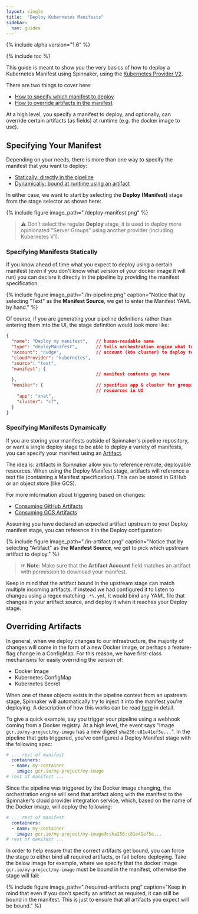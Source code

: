 ```yaml
---
layout: single
title:  "Deploy Kubernetes Manifests"
sidebar:
  nav: guides
---
```


{% include alpha version="1.6" %}

{% include toc %}

This guide is meant to show you the very basics of how to deploy a Kubernetes
Manifest using Spinnaker, using the [Kubernetes Provider
V2](/setup/install/providers/kubernetes-v2).

There are two things to cover here:

* [How to specify which manifest to deploy](#specifying-your-manifest)
* [How to override artifacts in the manifest](#overriding-artifacts)

At a high level, you specify a manifest to deploy, and optionally, can override
certain artifacts (as fields) at runtime (e.g. the docker image to use).

## Specifying Your Manifest

Depending on your needs, there is more than one way to specify the manifest
that you want to deploy:

* [Statically: directly in the pipeline](#specifying-manifests-statically)
* [Dynamically: bound at runtime using an
  artifact](#specifying-manifests-dynamically)

In either case, we want to start by selecting the __Deploy (Manifest)__ stage
from the stage selector as shown here:

{%
  include
  figure
  image_path="./deploy-manifest.png"
%}

> :warning: Don't select the regular __Deploy__ stage, it is used to deploy more 
> opinionated "Server Groups" using another provider (including Kubernetes V1).

### Specifying Manifests Statically

If you know ahead of time what you expect to deploy using a certain manifest
(even if you don't know what version of your docker image it will run) you can
declare it directly in the pipeline by providing the manifest specification.

{%
  include
  figure
  image_path="./in-pipeline.png"
  caption="Notice that by selecting \"Text\" as the __Manifest Source__, we get
  to enter the Manifest YAML by hand."
%}

Of course, if you are generating your pipeline definitions rather than entering
them into the UI, the stage definition would look more like:

```json
{
  "name": "Deploy my manifest",   // human-readable name
  "type": "deployManifest",       // tells orchestration engine what to run
  "account": "nudge",             // account (k8s cluster) to deploy to
  "cloudProvider": "kubernetes",
  "source": "text",
  "manifest": {
                                  // manifest contents go here
  },
  "moniker": {                    // specifies app & cluster for grouping
                                  // resources in UI
    "app": "xnat",
    "cluster": "c7",
  }
}
```

### Specifying Manifests Dynamically 

If you are storing your manifests outside of Spinnaker's pipeline repository,
or want a single deploy stage to be able to deploy a variety of manifests, you
can specify your manifest using an [Artifact](/reference/artifacts).

The idea is: artifacts in Spinnaker allow you to reference remote, deployable
resources. When using the Deploy Manifest stage, artifacts will reference a
text file (containing a Manifest specification). This can be stored in GitHub
or an object store (like GCS).

For more information about triggering based on changes:

* [Consuming GitHub Artifacts](/guides/user/triggers/github)
* [Consuming GCS Artifacts](/guides/user/triggers/gcs)

Assuming you have declared an expected artifact upstream to your Deploy
manifest stage, you can reference it in the Deploy configuration:

{%
  include
  figure
  image_path="./in-artifact.png"
  caption="Notice that by selecting \"Artifact\" as the __Manifest Source__, we
  get to pick which upstream artifact to deploy."
%}

> __☞ Note__: Make sure that the __Artifact Account__ field matches an artifact 
> with permission to download your manifest.

Keep in mind that the artifact bound in the upstream stage can match multiple
incoming artifacts. If instead we had configured it to listen to changes using
a regex matching `.*\.yml`, it would bind any YAML file that changes in your
artifact source, and deploy it when it reaches your Deploy stage.

## Overriding Artifacts

In general, when we deploy changes to our infrastructure, the majority of
changes will come in the form of a new Docker image, or perhaps a feature-flag
change in a ConfigMap. For this reason, we have first-class mechanisms for
easily overriding the version of:

* Docker Image
* Kubernetes ConfigMap
* Kubernetes Secret

When one of these objects exists in the pipeline context from an upstream
stage, Spinnaker will automatically try to inject it into the manifest you're
deploying. A description of how this works can be read
[here](/reference/artifacts/in-kubernetes-v2/#binding-artifacts-in-manifests)
in detail.

To give a quick example, say you trigger your pipeline using a webhook coming
from a Docker registry. At a high level, the event says "Image
`gcr.io/my-project/my-image` has a new digest `sha256:c81e41ef5e...`". In the
pipeline that gets triggered, you've configured a Deploy Manifest stage with
the following spec:

```yaml
# ... rest of manifest
  containers:
  - name: my-container
    image: gcr.io/my-project/my-image
# rest of manifest ...
```

Since the pipeline was triggered by the Docker image changing, the
orchestration engine will send that artifact along with the manifest to the
Spinnaker's cloud provider integration service, which, based on the name of the
Docker image, will deploy the following:

```yaml
# ... rest of manifest
  containers:
  - name: my-container
    image: gcr.io/my-project/my-image@:sha256:c81e41ef5e...
# rest of manifest ...
```

In order to help ensure that the correct artifacts get bound, you can force the
stage to either bind all required artifacts, or fail before deploying. Take the
below image for example, where we specify that the docker image
`gcr.io/my-project/my-image` must be bound in the manifest, otherwise the stage
will fail:

{%
  include
  figure
  image_path="./required-artifacts.png"
  caption="Keep in mind that even if you don't specify an artifact as required,
  it can still be bound in the manifest. This is just to ensure that all
  artifacts you expect will be bound."
%}
